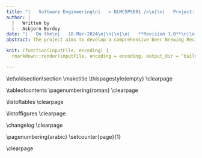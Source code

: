 ```yaml
---
title: "|   Software Engineering\n|   < DLMCSPSE01 />\n|\n|   Project: HoppyBrew\n|\n|\n| **Concept Phase**\n|\n|\n|   *International University of Applyied Sciences*\n|\n|\n"
author: |
  |   Written by
  |   Asbjorn Bordoy
date: "|   On the\n|   18-Mar-2024\n|\n|\n|\n|   **Revision 1.0**\n|\n|\n"
abstract: The project aims to develop a comprehensive Beer Brewing Recipe Manager system, catering to brewing enthusiasts and homebrewers. This system facilitates the management of brewing processes and associated data through intuitive interfaces and robust functionalities. Users can create, share, and manage beer recipes, customize water and equipment profiles, schedule brewing sessions, monitor fermentation in real-time, generate reports, and more. The system ensures a seamless user experience by integrating with external devices like ISpindel for data collection and leveraging a database for secure storage and retrieval of brewing-related information. With an emphasis on user-friendly design and versatile features, the Beer Brewing Recipe Manager fosters innovation and tradition in the art of homebrewing.

knit: (function(inputFile, encoding) {
  rmarkdown::render(inputFile, encoding = encoding, output_dir = "build") })

---
```


\let\oldsection\section
\maketitle
\thispagestyle{empty}
\clearpage

\tableofcontents
\pagenumbering{roman}
\clearpage

\listoftables
\clearpage

\listoffigures
\clearpage

\changelog
\clearpage

\pagenumbering{arabic}
\setcounter{page}{1}

\clearpage